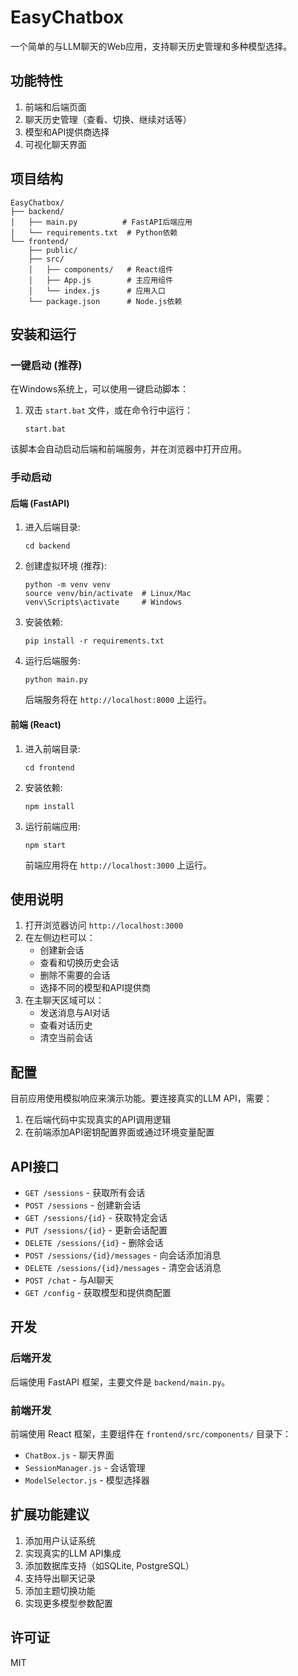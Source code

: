 # EasyChatbox

一个简单的与LLM聊天的Web应用，支持聊天历史管理和多种模型选择。

## 功能特性

1. 前端和后端页面
2. 聊天历史管理（查看、切换、继续对话等）
3. 模型和API提供商选择
4. 可视化聊天界面

## 项目结构

```
EasyChatbox/
├── backend/
│   ├── main.py          # FastAPI后端应用
│   └── requirements.txt  # Python依赖
└── frontend/
    ├── public/
    ├── src/
    │   ├── components/   # React组件
    │   ├── App.js        # 主应用组件
    │   └── index.js      # 应用入口
    └── package.json      # Node.js依赖
```

## 安装和运行

### 一键启动 (推荐)

在Windows系统上，可以使用一键启动脚本：

1. 双击 `start.bat` 文件，或在命令行中运行：
   ```
   start.bat
   ```

该脚本会自动启动后端和前端服务，并在浏览器中打开应用。

### 手动启动

#### 后端 (FastAPI)

1. 进入后端目录:
   ```
   cd backend
   ```

2. 创建虚拟环境 (推荐):
   ```
   python -m venv venv
   source venv/bin/activate  # Linux/Mac
   venv\Scripts\activate     # Windows
   ```

3. 安装依赖:
   ```
   pip install -r requirements.txt
   ```

4. 运行后端服务:
   ```
   python main.py
   ```
   
   后端服务将在 `http://localhost:8000` 上运行。

#### 前端 (React)

1. 进入前端目录:
   ```
   cd frontend
   ```

2. 安装依赖:
   ```
   npm install
   ```

3. 运行前端应用:
   ```
   npm start
   ```
   
   前端应用将在 `http://localhost:3000` 上运行。

## 使用说明

1. 打开浏览器访问 `http://localhost:3000`
2. 在左侧边栏可以：
   - 创建新会话
   - 查看和切换历史会话
   - 删除不需要的会话
   - 选择不同的模型和API提供商
3. 在主聊天区域可以：
   - 发送消息与AI对话
   - 查看对话历史
   - 清空当前会话

## 配置

目前应用使用模拟响应来演示功能。要连接真实的LLM API，需要：

1. 在后端代码中实现真实的API调用逻辑
2. 在前端添加API密钥配置界面或通过环境变量配置

## API接口

- `GET /sessions` - 获取所有会话
- `POST /sessions` - 创建新会话
- `GET /sessions/{id}` - 获取特定会话
- `PUT /sessions/{id}` - 更新会话配置
- `DELETE /sessions/{id}` - 删除会话
- `POST /sessions/{id}/messages` - 向会话添加消息
- `DELETE /sessions/{id}/messages` - 清空会话消息
- `POST /chat` - 与AI聊天
- `GET /config` - 获取模型和提供商配置

## 开发

### 后端开发

后端使用 FastAPI 框架，主要文件是 `backend/main.py`。

### 前端开发

前端使用 React 框架，主要组件在 `frontend/src/components/` 目录下：
- `ChatBox.js` - 聊天界面
- `SessionManager.js` - 会话管理
- `ModelSelector.js` - 模型选择器

## 扩展功能建议

1. 添加用户认证系统
2. 实现真实的LLM API集成
3. 添加数据库支持（如SQLite, PostgreSQL）
4. 支持导出聊天记录
5. 添加主题切换功能
6. 实现更多模型参数配置

## 许可证

MIT